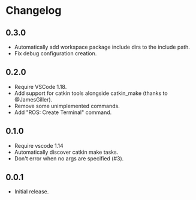# Changelog

## 0.3.0

* Automatically add workspace package include dirs to the include path.
* Fix debug configuration creation.

## 0.2.0

* Require VSCode 1.18.
* Add support for catkin tools alongside catkin_make (thanks to @JamesGiller).
* Remove some unimplemented commands.
* Add "ROS: Create Terminal" command.

## 0.1.0

* Require vscode 1.14
* Automatically discover catkin make tasks.
* Don't error when no args are specified (#3).

## 0.0.1

* Initial release.
